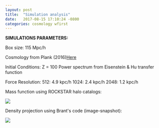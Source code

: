 ```yaml
---
layout: post
title:  "Simulation analysis"
date:   2017-08-15 17:10:24 -0800
categories: cosmology wfirst
---
```


**SIMULATIONS PARAMETERS:**

Box size:  115 Mpc/h

Cosmology from Plank (2016)[Here](https://arxiv.org/abs/1502.01589)

Initial Conditions:
Z = 100
Power spectrum from Eisenstein & Hu transfer function


Force Resolution:
512:  4.9 kpc/h
1024:  2.4 kpc/h
2048:  1.2 kpc/h



Mass function using ROCKSTAR halo catalogs:

<img src="{{ site.url }}assets/images/massFunc_all_Warren.png">


Density projection using Brant's code (image-snapshot):

<img src="{{ site.url }}assets/images/density_512.png">
